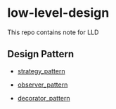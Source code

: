 # low-level-design

This repo contains note for LLD

## Design Pattern

- [strategy_pattern](./design_patterns/behavioral//strategy_pattern/doc/README.md)

- [observer_pattern](./design_patterns/behavioral//observer_pattern//doc/README.md)

- [decorator_pattern](./design_patterns/structural//decorator_pattern/doc/README.md)

